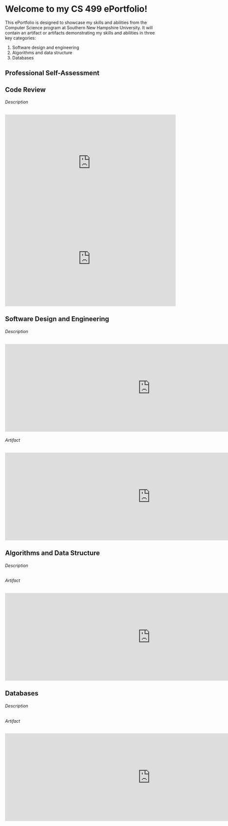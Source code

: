 # Welcome to my CS 499 ePortfolio!

This ePortfolio is designed to showcase my skills and abilities from the Computer Science program at Southern New Hampshire University. It will contain an artifact or artifacts demonstrating my skills and abilities in three key categories:
1. Software design and engineering
2. Algorithms and data structure
3. Databases

## Professional Self-Assessment

## Code Review
###### Description

<iframe width="560" height="315" src="https://www.youtube.com/embed/LAJbndKtJ5o" frameborder="0" allow="accelerometer; autoplay; encrypted-media; gyroscope; picture-in-picture" allowfullscreen></iframe>

<iframe width="560" height="315" src="https://www.youtube.com/embed/sJ21ftc4-_c" frameborder="0" allow="accelerometer; autoplay; encrypted-media; gyroscope; picture-in-picture" allowfullscreen></iframe>

## Software Design and Engineering

###### Description

<iframe src="https://onedrive.live.com/embed?cid=833AA583044E902D&resid=833AA583044E902D%211169&authkey=AH7i1VvG_HH-BMk&em=2" width="952" height="288" frameborder="0" scrolling="no"></iframe>

###### Artifact

<iframe src="https://onedrive.live.com/embed?cid=833AA583044E902D&resid=833AA583044E902D%211167&authkey=AK-h4miSxkdQNlk&em=2" width="952" height="288" frameborder="0" scrolling="no"></iframe>

## Algorithms and Data Structure

###### Description

###### Artifact

<iframe src="https://onedrive.live.com/embed?cid=833AA583044E902D&resid=833AA583044E902D%211170&authkey=ACLyKess5vtD_NU&em=2" width="952" height="288" frameborder="0" scrolling="no"></iframe>

## Databases

###### Description

###### Artifact

<iframe src="https://onedrive.live.com/embed?cid=833AA583044E902D&resid=833AA583044E902D%211166&authkey=ADAd6MEQLec56i4&em=2" width="952" height="288" frameborder="0" scrolling="no"></iframe>

